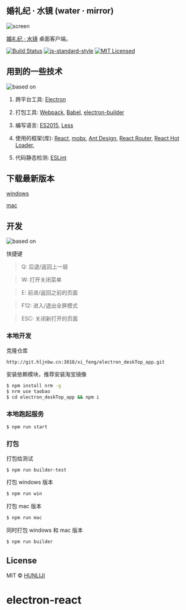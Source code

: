 ## 婚礼纪 · 水镜 (water · mirror)

![screen](https://qnm.hunliji.com/o_1cl18tdu42sh7d1od9bch1al17.png?imageView2/2/w/1920/h/1920/format/webp)

[婚礼纪 · 水镜](http://www.hunliji.com/p/wedding/Public/web/activity/storeMarketDownLoad.html) 桌面客户端。

[![Build Status](https://travis-ci.org/xwartz/PupaFM.svg?branch=master)](https://travis-ci.org/xwartz/PupaFM)
[![js-standard-style](https://img.shields.io/badge/code%20style-standard-brightgreen.svg?style=flat)](http://standardjs.com/)
[![MIT Licensed](https://img.shields.io/badge/License-MIT-blue.svg?style=flat)](https://opensource.org/licenses/MIT)

## 用到的一些技术

![based on](https://qnm.hunliji.com/o_1cl1983n812pe60c1o9a1k3ifq8h.png)

1. 跨平台工具: [Electron](http://electron.atom.io/)

2. 打包工具: [Webpack](http://webpack.github.io/docs/), [Babel](https://babeljs.io), [electron-builder](https://github.com/electron-userland/electron-builder)

3. 编写语言: [ES2015](https://babeljs.io/docs/learn-es2015/), [Less](http://lesscss.cn/)

4. 使用的框架(库): [React](https://facebook.github.io/react/), [mobx](https://cn.mobx.js.org/),
   [Ant Design](https://ant.design/),
   [React Router](https://github.com/reactjs/react-router),
   [React Hot Loader](https://github.com/gaearon/react-hot-loader),

5. 代码静态检测: [ESLint](http://eslint.org/)

## 下载最新版本

[windows](https://qnm.hunliji.com/water_mirror/win/%E6%B0%B4%E9%95%9C%20Setup%201.1.1.exe)

[mac](https://qnm.hunliji.com/water_mirror/mac/%E6%B0%B4%E9%95%9C-1.1.1.dmg)

## 开发

![based on](https://qnm.hunliji.com/o_1cl19jl4ljle1p4loot1di1k1jm.png?imageView2/2/w/1920/h/1920/format/webp)

快捷键

> Q: 后退/返回上一层

> W: 打开关闭菜单

> E: 前进/返回之前的页面

> F12: 进入/退出全屏模式

> ESC: 关闭新打开的页面

### 本地开发

克隆仓库

```bash
http://git.hljnbw.cn:3018/xi_feng/electron_deskTop_app.git
```

安装依赖模块，推荐安装淘宝镜像

```bash
$ npm install nrm -g
$ nrm use taobao
$ cd electron_deskTop_app && npm i
```

### 本地跑起服务

```bash
$ npm run start
```

### 打包

打包给测试

```bash
$ npm run builder-test
```

打包 windows 版本

```bash
$ npm run win
```

打包 mac 版本

```bash
$ npm run mac
```

同时打包 windows 和 mac 版本

```bash
$ npm run builder
```

## License

MIT © [HUNLIJI](https://hunliji.com)
# electron-react
